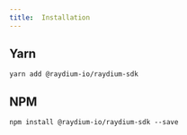 ```yaml
---
title:  Installation
---
```



## Yarn

```
yarn add @raydium-io/raydium-sdk
```

## NPM

```
npm install @raydium-io/raydium-sdk --save
```